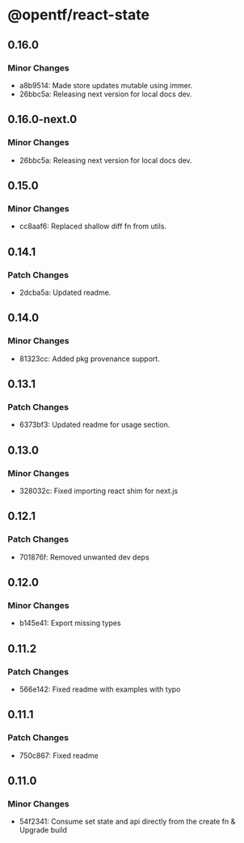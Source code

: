 # @opentf/react-state

## 0.16.0

### Minor Changes

- a8b9514: Made store updates mutable using immer.
- 26bbc5a: Releasing next version for local docs dev.

## 0.16.0-next.0

### Minor Changes

- 26bbc5a: Releasing next version for local docs dev.

## 0.15.0

### Minor Changes

- cc8aaf6: Replaced shallow diff fn from utils.

## 0.14.1

### Patch Changes

- 2dcba5a: Updated readme.

## 0.14.0

### Minor Changes

- 81323cc: Added pkg provenance support.

## 0.13.1

### Patch Changes

- 6373bf3: Updated readme for usage section.

## 0.13.0

### Minor Changes

- 328032c: Fixed importing react shim for next.js

## 0.12.1

### Patch Changes

- 701876f: Removed unwanted dev deps

## 0.12.0

### Minor Changes

- b145e41: Export missing types

## 0.11.2

### Patch Changes

- 566e142: Fixed readme with examples with typo

## 0.11.1

### Patch Changes

- 750c867: Fixed readme

## 0.11.0

### Minor Changes

- 54f2341: Consume set state and api directly from the create fn & Upgrade build
